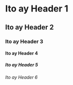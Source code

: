 # Ito ay Header 1

## Ito ay Header 2

### Ito ay Header 3

#### Ito ay Header 4

##### Ito ay Header 5

###### Ito ay Header 6
